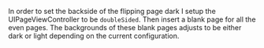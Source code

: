 In order to set the backside of the flipping page dark I setup the UIPageViewController to be `doubleSided`.  Then insert a blank page for all the even pages.  The backgrounds of these blank pages adjusts to be either dark or light depending on the current configuration.